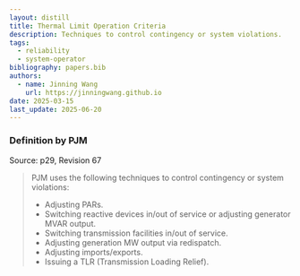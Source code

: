 ```yaml
---
layout: distill
title: Thermal Limit Operation Criteria
description: Techniques to control contingency or system violations.
tags:
  - reliability
  - system-operator
bibliography: papers.bib
authors:
  - name: Jinning Wang
    url: https://jinningwang.github.io
date: 2025-03-15
last_update: 2025-06-20
---
```


### Definition by PJM

Source: <d-cite key="pjm2024m3"></d-cite> p29, Revision 67

> PJM uses the following techniques to control contingency or system violations:
>
> - Adjusting PARs.
> - Switching reactive devices in/out of service or adjusting generator MVAR output.
> - Switching transmission facilities in/out of service.
> - Adjusting generation MW output via redispatch.
> - Adjusting imports/exports.
> - Issuing a TLR (Transmission Loading Relief).
